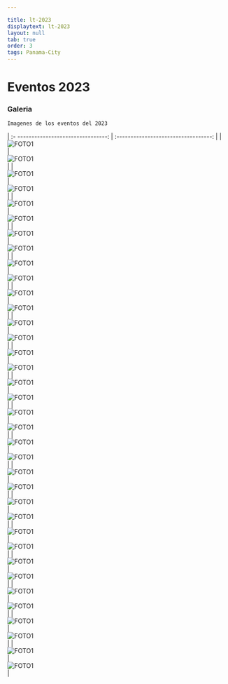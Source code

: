 ```yaml
---

title: lt-2023
displaytext: lt-2023
layout: null
tab: true
order: 3
tags: Panama-City
---
```


# Eventos 2023

### Galeria
```
Imagenes de los eventos del 2023
```

| :- --------------------------------:  | :----------------------------------:   |
| ![FOTO1](/www-chapter-panama-city/assets/images2023/2023.1.png)   | ![FOTO1](/www-chapter-panama-city/assets/images2023/2023.1.png)   |
| ![FOTO1](/www-chapter-panama-city/assets/images2023/2023.2.jfif)   | ![FOTO1](/www-chapter-panama-city/assets/images2023/2023.2.jfif)   |
| ![FOTO1](/www-chapter-panama-city/assets/images2023/2023.3.jfif)   | ![FOTO1](/www-chapter-panama-city/assets/images2023/2023.3.jfif)   |
| ![FOTO1](/www-chapter-panama-city/assets/images2023/2023.4.jfif)   | ![FOTO1](/www-chapter-panama-city/assets/images2023/2023.4.jfif)   |
| ![FOTO1](/www-chapter-panama-city/assets/images2023/2023.5.jfif)   | ![FOTO1](/www-chapter-panama-city/assets/images2023/2023.5.jfif)   |
| ![FOTO1](/www-chapter-panama-city/assets/images2023/2023.6.jfif)   | ![FOTO1](/www-chapter-panama-city/assets/images2023/2023.6.jfif)   |
| ![FOTO1](/www-chapter-panama-city/assets/images2023/2023.7.jpg)   | ![FOTO1](/www-chapter-panama-city/assets/images2023/2023.7.jpg)   |
| ![FOTO1](/www-chapter-panama-city/assets/images2023/2023.8.jfif)   | ![FOTO1](/www-chapter-panama-city/assets/images2023/2023.8.jfif)   |
| ![FOTO1](/www-chapter-panama-city/assets/images2023/2023.9.jfif)   | ![FOTO1](/www-chapter-panama-city/assets/images2023/2023.9.jfif)   |
| ![FOTO1](/www-chapter-panama-city/assets/images2023/2023.10.jfif)  | ![FOTO1](/www-chapter-panama-city/assets/images2023/2023.10.jfif)  |
| ![FOTO1](/www-chapter-panama-city/assets/images2023/2023.11.jfif)  | ![FOTO1](/www-chapter-panama-city/assets/images2023/2023.11.jfif)  |
| ![FOTO1](/www-chapter-panama-city/assets/images2023/2023.12.jfif)  | ![FOTO1](/www-chapter-panama-city/assets/images2023/2023.12.jfif)  |
| ![FOTO1](/www-chapter-panama-city/assets/images2023/2023.13.jfif)  | ![FOTO1](/www-chapter-panama-city/assets/images2023/2023.13.jfif)  |
| ![FOTO1](/www-chapter-panama-city/assets/images2023/2023.14.jfif)  | ![FOTO1](/www-chapter-panama-city/assets/images2023/2023.14.jfif)  |
| ![FOTO1](/www-chapter-panama-city/assets/images2023/2023.15.jfif)  | ![FOTO1](/www-chapter-panama-city/assets/images2023/2023.15.jfif)  |
| ![FOTO1](/www-chapter-panama-city/assets/images2023/2023.16.jfif)  | ![FOTO1](/www-chapter-panama-city/assets/images2023/2023.16.jfif)  |
| ![FOTO1](/www-chapter-panama-city/assets/images2023/2023.17.jfif)  | ![FOTO1](/www-chapter-panama-city/assets/images2023/2023.17.jfif)  |
| ![FOTO1](/www-chapter-panama-city/assets/images2023/2023.18.jfif)  | ![FOTO1](/www-chapter-panama-city/assets/images2023/2023.18.jfif)  |

<style>
img[alt="FOTO1"] { 
  max-width:  400px; 
  display: block;
}
</style> 